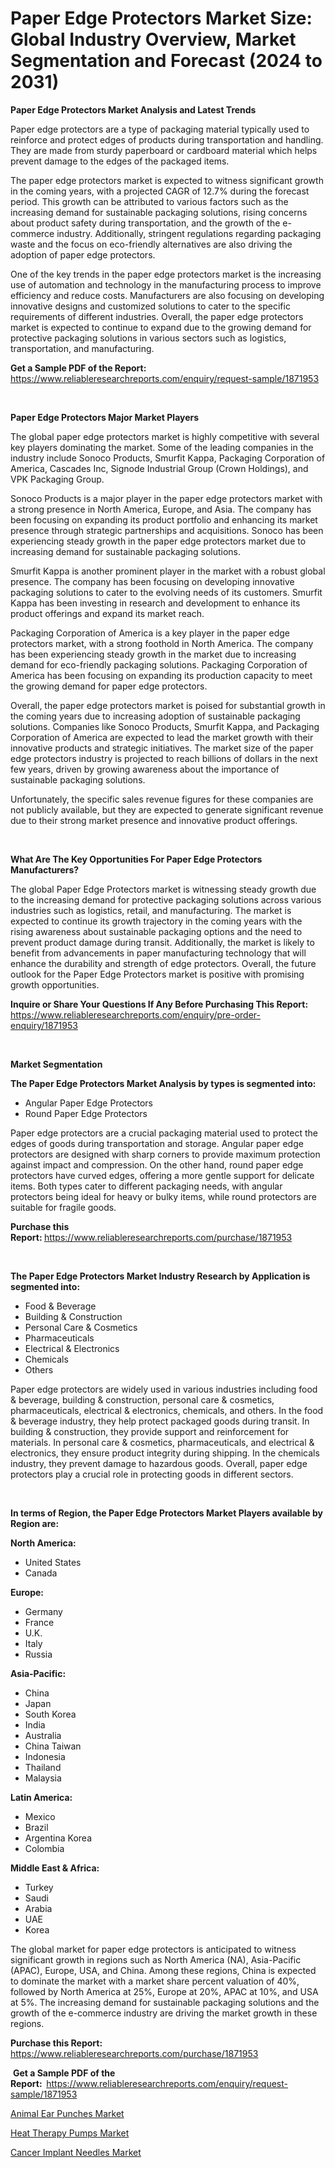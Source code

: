 <p><h1>Paper Edge Protectors Market Size: Global Industry Overview, Market Segmentation and Forecast (2024 to 2031)</h1></p><p><strong>Paper Edge Protectors Market Analysis and Latest Trends</strong></p>
<p><p>Paper edge protectors are a type of packaging material typically used to reinforce and protect edges of products during transportation and handling. They are made from sturdy paperboard or cardboard material which helps prevent damage to the edges of the packaged items.</p><p>The paper edge protectors market is expected to witness significant growth in the coming years, with a projected CAGR of 12.7% during the forecast period. This growth can be attributed to various factors such as the increasing demand for sustainable packaging solutions, rising concerns about product safety during transportation, and the growth of the e-commerce industry. Additionally, stringent regulations regarding packaging waste and the focus on eco-friendly alternatives are also driving the adoption of paper edge protectors.</p><p>One of the key trends in the paper edge protectors market is the increasing use of automation and technology in the manufacturing process to improve efficiency and reduce costs. Manufacturers are also focusing on developing innovative designs and customized solutions to cater to the specific requirements of different industries. Overall, the paper edge protectors market is expected to continue to expand due to the growing demand for protective packaging solutions in various sectors such as logistics, transportation, and manufacturing.</p></p>
<p><strong>Get a Sample PDF of the Report:&nbsp;</strong> <a href="https://www.reliableresearchreports.com/enquiry/request-sample/1871953">https://www.reliableresearchreports.com/enquiry/request-sample/1871953</a></p>
<p>&nbsp;</p>
<p><strong>Paper Edge Protectors Major Market Players</strong></p>
<p><p>The global paper edge protectors market is highly competitive with several key players dominating the market. Some of the leading companies in the industry include Sonoco Products, Smurfit Kappa, Packaging Corporation of America, Cascades Inc, Signode Industrial Group (Crown Holdings), and VPK Packaging Group.</p><p>Sonoco Products is a major player in the paper edge protectors market with a strong presence in North America, Europe, and Asia. The company has been focusing on expanding its product portfolio and enhancing its market presence through strategic partnerships and acquisitions. Sonoco has been experiencing steady growth in the paper edge protectors market due to increasing demand for sustainable packaging solutions.</p><p>Smurfit Kappa is another prominent player in the market with a robust global presence. The company has been focusing on developing innovative packaging solutions to cater to the evolving needs of its customers. Smurfit Kappa has been investing in research and development to enhance its product offerings and expand its market reach.</p><p>Packaging Corporation of America is a key player in the paper edge protectors market, with a strong foothold in North America. The company has been experiencing steady growth in the market due to increasing demand for eco-friendly packaging solutions. Packaging Corporation of America has been focusing on expanding its production capacity to meet the growing demand for paper edge protectors.</p><p>Overall, the paper edge protectors market is poised for substantial growth in the coming years due to increasing adoption of sustainable packaging solutions. Companies like Sonoco Products, Smurfit Kappa, and Packaging Corporation of America are expected to lead the market growth with their innovative products and strategic initiatives. The market size of the paper edge protectors industry is projected to reach billions of dollars in the next few years, driven by growing awareness about the importance of sustainable packaging solutions.</p><p>Unfortunately, the specific sales revenue figures for these companies are not publicly available, but they are expected to generate significant revenue due to their strong market presence and innovative product offerings.</p></p>
<p>&nbsp;</p>
<p><strong>What Are The Key Opportunities For Paper Edge Protectors Manufacturers?</strong></p>
<p><p>The global Paper Edge Protectors market is witnessing steady growth due to the increasing demand for protective packaging solutions across various industries such as logistics, retail, and manufacturing. The market is expected to continue its growth trajectory in the coming years with the rising awareness about sustainable packaging options and the need to prevent product damage during transit. Additionally, the market is likely to benefit from advancements in paper manufacturing technology that will enhance the durability and strength of edge protectors. Overall, the future outlook for the Paper Edge Protectors market is positive with promising growth opportunities.</p></p>
<p><strong>Inquire or Share Your Questions If Any Before Purchasing This Report:</strong> <a href="https://www.reliableresearchreports.com/enquiry/pre-order-enquiry/1871953">https://www.reliableresearchreports.com/enquiry/pre-order-enquiry/1871953</a></p>
<p>&nbsp;</p>
<p><strong>Market Segmentation</strong></p>
<p><strong>The Paper Edge Protectors Market Analysis by types is segmented into:</strong></p>
<p><ul><li>Angular Paper Edge Protectors</li><li>Round Paper Edge Protectors</li></ul></p>
<p><p>Paper edge protectors are a crucial packaging material used to protect the edges of goods during transportation and storage. Angular paper edge protectors are designed with sharp corners to provide maximum protection against impact and compression. On the other hand, round paper edge protectors have curved edges, offering a more gentle support for delicate items. Both types cater to different packaging needs, with angular protectors being ideal for heavy or bulky items, while round protectors are suitable for fragile goods.</p></p>
<p><strong>Purchase this Report:&nbsp;</strong><a href="https://www.reliableresearchreports.com/purchase/1871953">https://www.reliableresearchreports.com/purchase/1871953</a></p>
<p>&nbsp;</p>
<p><strong>The Paper Edge Protectors Market Industry Research by Application is segmented into:</strong></p>
<p><ul><li>Food & Beverage</li><li>Building & Construction</li><li>Personal Care & Cosmetics</li><li>Pharmaceuticals</li><li>Electrical & Electronics</li><li>Chemicals</li><li>Others</li></ul></p>
<p><p>Paper edge protectors are widely used in various industries including food & beverage, building & construction, personal care & cosmetics, pharmaceuticals, electrical & electronics, chemicals, and others. In the food & beverage industry, they help protect packaged goods during transit. In building & construction, they provide support and reinforcement for materials. In personal care & cosmetics, pharmaceuticals, and electrical & electronics, they ensure product integrity during shipping. In the chemicals industry, they prevent damage to hazardous goods. Overall, paper edge protectors play a crucial role in protecting goods in different sectors.</p></p>
<p>&nbsp;</p>
<p><strong>In terms of Region, the Paper Edge Protectors Market Players available by Region are:</strong></p>
<p>
    <p> <strong> North America: </strong>
        <ul>
            <li>United States</li>
            <li>Canada</li>
        </ul>
        </p> 
    <p> <strong> Europe: </strong>
        <ul>
            <li>Germany</li>
            <li>France</li>
            <li>U.K.</li>
            <li>Italy</li>
            <li>Russia</li>
        </ul>
        </p> 
    <p> <strong> Asia-Pacific: </strong>
        <ul>
            <li>China</li>
            <li>Japan</li>
            <li>South Korea</li>
            <li>India</li>
            <li>Australia</li>
            <li>China Taiwan</li>
            <li>Indonesia</li>
            <li>Thailand</li>
            <li>Malaysia</li>
        </ul>
        </p> 
    <p> <strong> Latin America: </strong>
        <ul>
            <li>Mexico</li>
            <li>Brazil</li>
            <li>Argentina Korea</li>
            <li>Colombia</li>
        </ul>
        </p> 
    <p> <strong> Middle East & Africa: </strong>
        <ul>
            <li>Turkey</li>
            <li>Saudi</li>
            <li>Arabia</li>
            <li>UAE</li>
            <li>Korea</li>
        </ul>
    </p>
    </p>
<p><p>The global market for paper edge protectors is anticipated to witness significant growth in regions such as North America (NA), Asia-Pacific (APAC), Europe, USA, and China. Among these regions, China is expected to dominate the market with a market share percent valuation of 40%, followed by North America at 25%, Europe at 20%, APAC at 10%, and USA at 5%. The increasing demand for sustainable packaging solutions and the growth of the e-commerce industry are driving the market growth in these regions.</p></p>
<p><strong>Purchase this Report: </strong><a href="https://www.reliableresearchreports.com/purchase/1871953">https://www.reliableresearchreports.com/purchase/1871953</a></p>
<p>&nbsp;<strong>Get a Sample PDF of the Report:&nbsp;&nbsp;</strong><a href="https://www.reliableresearchreports.com/enquiry/request-sample/1871953">https://www.reliableresearchreports.com/enquiry/request-sample/1871953</a></p>
<p><strong></strong></p>
<p><p><a href="https://view.publitas.com/reportprime-1/animal-ear-punches-market-size-growing-and-forecasted-for-period-from-2023-2030-and-provides-complete-market-analysis-of-this-market/">Animal Ear Punches Market</a></p><p><a href="https://view.publitas.com/reportprime-1/heat-therapy-pumps-market-size-reflecting-a-forecast-till-2030-market-by-type-by-application-and-by-geography/">Heat Therapy Pumps Market</a></p><p><a href="https://view.publitas.com/reportprime-1/cancer-implant-needles-market-size-2023-2030-global-industrial-analysis-key-geographical-regions-market-share-top-key-players-product-types-and-forecast-research-report/">Cancer Implant Needles Market</a></p></p>